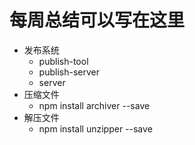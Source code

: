 # 每周总结可以写在这里

- 发布系统
  - publish-tool
  - publish-server
  - server
- 压缩文件
  - npm install archiver --save
- 解压文件
  - npm install unzipper --save